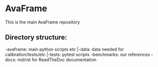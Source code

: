# AvaFrame

This is the main AvaFrame repository

## Directory structure:

-avaframe: main python scripts etc
    |-data: data needed for calibration/tests/etc
    |-tests: pytest scripts
-benchmarks: our references 
-docs: md/rst for ReadTheDoc documentation
